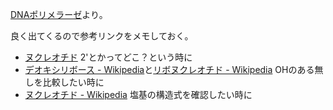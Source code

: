 [DNAポリメラーゼ](DNAポリメラーゼ.md)より。

良く出てくるので参考リンクをメモしておく。

- [ヌクレオチド](http://nature.cc.hirosaki-u.ac.jp/lab/3/animsci/text_id/Nucleotides.html) 2'とかってどこ？という時に
- [デオキシリボース - Wikipedia](https://ja.wikipedia.org/wiki/%E3%83%87%E3%82%AA%E3%82%AD%E3%82%B7%E3%83%AA%E3%83%9C%E3%83%BC%E3%82%B9)と[リボヌクレオチド - Wikipedia](https://ja.wikipedia.org/wiki/%E3%83%AA%E3%83%9C%E3%83%8C%E3%82%AF%E3%83%AC%E3%82%AA%E3%83%81%E3%83%89) OHのある無しを比較したい時に
- [ヌクレオチド - Wikipedia](https://ja.wikipedia.org/wiki/%E3%83%8C%E3%82%AF%E3%83%AC%E3%82%AA%E3%83%81%E3%83%89) 塩基の構造式を確認したい時に